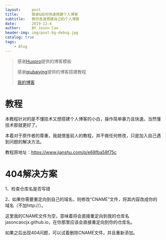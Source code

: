 ```yaml
---
layout:     post
title:      致谢&如何快速搭建个人博客
subtitle:   教你急速搭建自己的个人博客
date:       2019-12-4
author:     BY Jason Cao
header-img: img/post-bg-debug.jpg
catalog: true
tags:
    - Blog
---
```


> 感谢[Huxpro](https://github.com/huxpro)提供的博客模板
> 
> 感谢[qiubaiying](https://github.com/qiubaiying/qiubaiying.github.io)提供的博客搭建教程
> 
> [我的博客](http://jasoncaocjx.github.io)

# 教程
本教程针对的是不懂技术又想搭建个人博客的小白，操作简单暴力且快速。当然懂技术那就更好了。

本着对于原作者的尊重，我就借鉴前人的教程，并不做任何修改，只是加入自己遇到问题的解决方法。

教程原地址：https://www.jianshu.com/p/e68fba58f75c

# 404解决方案
1、检查仓库名是否写错

2、如果你需要重定向到自己的域名，则修改“CNAME”文件，将其内容改成你的域名（不加http://）。

这里我的CNAME文件为空，意味着将会直接重定向到我的仓库名jasoncaocjx.github.io，在你那里应该会直接重定向到你的仓库名。

如果之后出现404问题，可以试着删除CNAME文件，并且重新添加。
